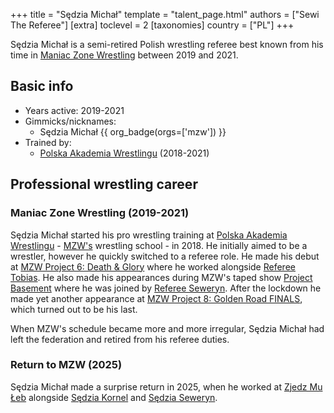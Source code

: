 +++
title = "Sędzia Michał"
template = "talent_page.html"
authors = ["Sewi The Referee"]
[extra]
toclevel = 2
[taxonomies]
country = ["PL"]
+++

Sędzia Michał is a semi-retired Polish wrestling referee best known from his time in [Maniac Zone Wrestling](@/o/mzw.md) between 2019 and 2021.

## Basic info

* Years active: 2019-2021
* Gimmicks/nicknames:
  - Sędzia Michał {{ org_badge(orgs=['mzw']) }}
* Trained by:
  - [Polska Akademia Wrestlingu](@/o/paw.md) (2018-2021)

## Professional wrestling career

### Maniac Zone Wrestling (2019-2021)

Sędzia Michał started his pro wrestling training at [Polska Akademia Wrestlingu](@/o/paw.md) - [MZW's](@/o/mzw.md) wrestling school - in 2018. He initially aimed to be a wrestler, however he quickly switched to a referee role. He made his debut at [MZW Project 6: Death & Glory](@/e/mzw/2019-08-24-mzw-project-6-death-and-glory.md) where he worked alongside [Referee Tobias](@/w/sedzia-tobias.md). He also made his appearances during MZW's taped show [Project Basement](@/e/project-basement.md) where he was joined by [Referee Seweryn](@/w/sedzia-seweryn.md). After the lockdown he made yet another appearance at [MZW Project 8: Golden Road FINALS](@/e/mzw/2021-08-14-mzw-project-8-golden-road-finals.md), which turned out to be his last.

When MZW's schedule became more and more irregular, Sędzia Michał had left the federation and retired from his referee duties.

### Return to MZW (2025)

Sędzia Michał made a surprise return in 2025, when he worked at [Zjedz Mu Łeb](@/e/mzw/2025-09-27-mzw-zjedz-mu-leb.md) alongside [Sędzia Kornel](@/w/sedzia-kornel.md) and [Sędzia Seweryn](@/w/sedzia-seweryn.md).